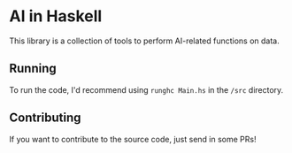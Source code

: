 # AI in Haskell
This library is a collection of tools to perform AI-related functions on data.

## Running
To run the code, I'd recommend using `runghc Main.hs` in the `/src` directory.

## Contributing
If you want to contribute to the source code, just send in some PRs!